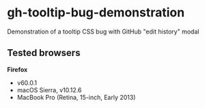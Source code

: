 # gh-tooltip-bug-demonstration
Demonstration of a tooltip CSS bug with GitHub "edit history" modal

## Tested browsers

**Firefox**

- v60.0.1
- macOS Sierra, v10.12.6
- MacBook Pro (Retina, 15-inch, Early 2013)
